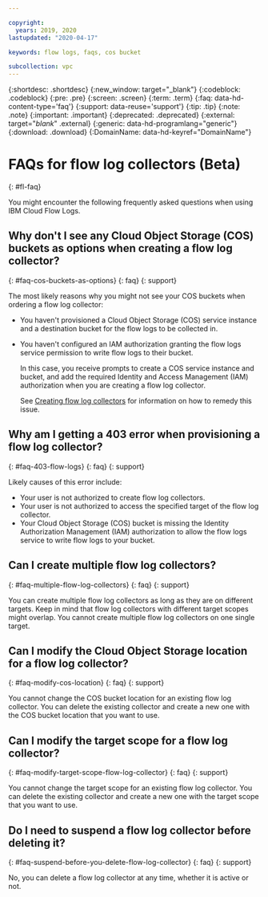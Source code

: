 ```yaml
---

copyright:
  years: 2019, 2020
lastupdated: "2020-04-17"

keywords: flow logs, faqs, cos bucket

subcollection: vpc
---
```


{:shortdesc: .shortdesc}
{:new_window: target="_blank"}
{:codeblock: .codeblock}
{:pre: .pre}
{:screen: .screen}
{:term: .term}
{:faq: data-hd-content-type='faq'}
{:support: data-reuse='support'}
{:tip: .tip}
{:note: .note}
{:important: .important}
{:deprecated: .deprecated}
{:external: target="_blank_" .external}
{:generic: data-hd-programlang="generic"}
{:download: .download}
{:DomainName: data-hd-keyref="DomainName"}

# FAQs for flow log collectors (Beta)
{: #fl-faq}

You might encounter the following frequently asked questions when using IBM Cloud Flow Logs.

## Why don't I see any Cloud Object Storage (COS) buckets as options when creating a flow log collector?
{: #faq-cos-buckets-as-options}
{: faq}
{: support}

The most likely reasons why you might not see your COS buckets when ordering a flow log collector:

   * You haven't provisioned a Cloud Object Storage (COS) service instance and a destination bucket for the flow logs to be collected in.
   * You haven't configured an IAM authorization granting the flow logs service permission to write flow logs to their bucket.

      In this case, you receive prompts to create a COS service instance and bucket, and add the required Identity and Access Management (IAM) authorization when you are creating a flow log collector.

      See [Creating flow log collectors](/docs/vpc?topic=vpc-ordering-flow-log-collector) for information on how to remedy this issue.

## Why am I getting a 403 error when provisioning a flow log collector?
{: #faq-403-flow-logs}
{: faq}
{: support}

Likely causes of this error include:

   * Your user is not authorized to create flow log collectors.
   * Your user is not authorized to access the specified target of the flow log collector.
   * Your Cloud Object Storage (COS) bucket is missing the Identity Authorization Management (IAM) authorization to allow the flow logs service to write flow logs to your bucket.

## Can I create multiple flow log collectors?
{: #faq-multiple-flow-log-collectors}
{: faq}
{: support}

You can create multiple flow log collectors as long as they are on different targets. Keep in mind that flow log collectors with different target scopes might overlap. You cannot create multiple flow log collectors on one single target.

## Can I modify the Cloud Object Storage location for a flow log collector?
{: #faq-modify-cos-location}
{: faq}
{: support}

You cannot change the COS bucket location for an existing flow log collector. You can delete the existing collector and create a new one with the COS bucket location that you want to use.

## Can I modify the target scope for a flow log collector?
{: #faq-modify-target-scope-flow-log-collector}
{: faq}
{: support}

You cannot change the target scope for an existing flow log collector. You can delete the existing collector and create a new one with the target scope that you want to use.

## Do I need to suspend a flow log collector before deleting it?
{: #faq-suspend-before-you-delete-flow-log-collector}
{: faq}
{: support}

No, you can delete a flow log collector at any time, whether it is active or not.
